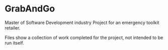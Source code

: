 # GrabAndGo
Master of Software Development industry Project for an emergency toolkit retailer. 

Files show a collection of work completed for the project, not intended to be run itself. 
